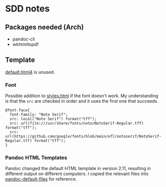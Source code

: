 # SDD notes

## Packages needed (Arch)
- pandoc-cli
- wkhtmltopdf

## Template
[default.html4](./templates/default.html4) is unused.

### Font
Possible addition to [styles.html](./templates/styles.html) if the font doesn't work. My understanding is that the `src` are checked in order and it uses the first one that succeeds.

```
@font-face{
  font-family: "Noto Serif";
  src: local("Noto Serif") format("tff");
  src: url(file:///usr/share/fonts/noto/NotoSerif-Regular.tff) format("tff");
  src: url(https://github.com/google/fonts/blob/main/ofl/notoserif/NotoSerif-Regular.ttf) format("tff");  
}
```

### Pandoc HTML Templates
Pandoc changed the default HTML template in version 2.11, resulting in different output on different computers. I copied the relevant files into [pandoc-default-files](./pandoc-default-files) for reference.
